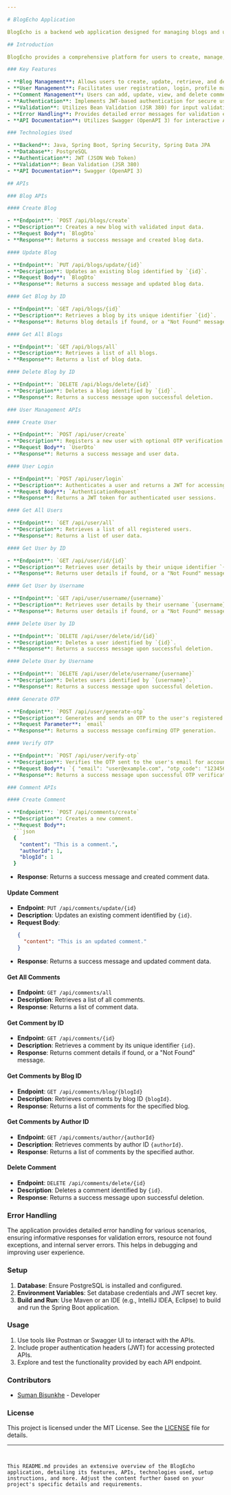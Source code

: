 ```yaml
---

# BlogEcho Application

BlogEcho is a backend web application designed for managing blogs and user accounts, emphasizing robust authentication and authorization mechanisms.

## Introduction

BlogEcho provides a comprehensive platform for users to create, manage, and share blogs securely. Built using Java and Spring technologies, it ensures efficient data management and user interaction through RESTful APIs. The application integrates PostgreSQL for data storage and employs JWT (JSON Web Token) for secure user authentication.

### Key Features

- **Blog Management**: Allows users to create, update, retrieve, and delete blogs.
- **User Management**: Facilitates user registration, login, profile management, and deletion.
- **Comment Management**: Users can add, update, view, and delete comments on blogs.
- **Authentication**: Implements JWT-based authentication for secure user sessions.
- **Validation**: Utilizes Bean Validation (JSR 380) for input validation ensuring data integrity.
- **Error Handling**: Provides detailed error messages for validation errors, resource not found exceptions, and internal server errors.
- **API Documentation**: Utilizes Swagger (OpenAPI 3) for interactive API documentation and testing.

### Technologies Used

- **Backend**: Java, Spring Boot, Spring Security, Spring Data JPA
- **Database**: PostgreSQL
- **Authentication**: JWT (JSON Web Token)
- **Validation**: Bean Validation (JSR 380)
- **API Documentation**: Swagger (OpenAPI 3)

## APIs

### Blog APIs

#### Create Blog

- **Endpoint**: `POST /api/blogs/create`
- **Description**: Creates a new blog with validated input data.
- **Request Body**: `BlogDto`
- **Response**: Returns a success message and created blog data.

#### Update Blog

- **Endpoint**: `PUT /api/blogs/update/{id}`
- **Description**: Updates an existing blog identified by `{id}`.
- **Request Body**: `BlogDto`
- **Response**: Returns a success message and updated blog data.

#### Get Blog by ID

- **Endpoint**: `GET /api/blogs/{id}`
- **Description**: Retrieves a blog by its unique identifier `{id}`.
- **Response**: Returns blog details if found, or a "Not Found" message.

#### Get All Blogs

- **Endpoint**: `GET /api/blogs/all`
- **Description**: Retrieves a list of all blogs.
- **Response**: Returns a list of blog data.

#### Delete Blog by ID

- **Endpoint**: `DELETE /api/blogs/delete/{id}`
- **Description**: Deletes a blog identified by `{id}`.
- **Response**: Returns a success message upon successful deletion.

### User Management APIs

#### Create User

- **Endpoint**: `POST /api/user/create`
- **Description**: Registers a new user with optional OTP verification.
- **Request Body**: `UserDto`
- **Response**: Returns a success message and user data.

#### User Login

- **Endpoint**: `POST /api/user/login`
- **Description**: Authenticates a user and returns a JWT for accessing protected APIs.
- **Request Body**: `AuthenticationRequest`
- **Response**: Returns a JWT token for authenticated user sessions.

#### Get All Users

- **Endpoint**: `GET /api/user/all`
- **Description**: Retrieves a list of all registered users.
- **Response**: Returns a list of user data.

#### Get User by ID

- **Endpoint**: `GET /api/user/id/{id}`
- **Description**: Retrieves user details by their unique identifier `{id}`.
- **Response**: Returns user details if found, or a "Not Found" message.

#### Get User by Username

- **Endpoint**: `GET /api/user/username/{username}`
- **Description**: Retrieves user details by their username `{username}`.
- **Response**: Returns user details if found, or a "Not Found" message.

#### Delete User by ID

- **Endpoint**: `DELETE /api/user/delete/id/{id}`
- **Description**: Deletes a user identified by `{id}`.
- **Response**: Returns a success message upon successful deletion.

#### Delete User by Username

- **Endpoint**: `DELETE /api/user/delete/username/{username}`
- **Description**: Deletes users identified by `{username}`.
- **Response**: Returns a success message upon successful deletion.

#### Generate OTP

- **Endpoint**: `POST /api/user/generate-otp`
- **Description**: Generates and sends an OTP to the user's registered email.
- **Request Parameter**: `email`
- **Response**: Returns a success message confirming OTP generation.

#### Verify OTP

- **Endpoint**: `POST /api/user/verify-otp`
- **Description**: Verifies the OTP sent to the user's email for account activation.
- **Request Body**: `{ "email": "user@example.com", "otp_code": "123456" }`
- **Response**: Returns a success message upon successful OTP verification.

### Comment APIs

#### Create Comment

- **Endpoint**: `POST /api/comments/create`
- **Description**: Creates a new comment.
- **Request Body**: 
  ```json
  {
    "content": "This is a comment.",
    "authorId": 1,
    "blogId": 1
  }
  ```
- **Response**: Returns a success message and created comment data.

#### Update Comment

- **Endpoint**: `PUT /api/comments/update/{id}`
- **Description**: Updates an existing comment identified by `{id}`.
- **Request Body**: 
  ```json
  {
    "content": "This is an updated comment."
  }
  ```
- **Response**: Returns a success message and updated comment data.

#### Get All Comments

- **Endpoint**: `GET /api/comments/all`
- **Description**: Retrieves a list of all comments.
- **Response**: Returns a list of comment data.

#### Get Comment by ID

- **Endpoint**: `GET /api/comments/{id}`
- **Description**: Retrieves a comment by its unique identifier `{id}`.
- **Response**: Returns comment details if found, or a "Not Found" message.

#### Get Comments by Blog ID

- **Endpoint**: `GET /api/comments/blog/{blogId}`
- **Description**: Retrieves comments by blog ID `{blogId}`.
- **Response**: Returns a list of comments for the specified blog.

#### Get Comments by Author ID

- **Endpoint**: `GET /api/comments/author/{authorId}`
- **Description**: Retrieves comments by author ID `{authorId}`.
- **Response**: Returns a list of comments by the specified author.

#### Delete Comment

- **Endpoint**: `DELETE /api/comments/delete/{id}`
- **Description**: Deletes a comment identified by `{id}`.
- **Response**: Returns a success message upon successful deletion.

### Error Handling

The application provides detailed error handling for various scenarios, ensuring informative responses for validation errors, resource not found exceptions, and internal server errors. This helps in debugging and improving user experience.

### Setup

1. **Database**: Ensure PostgreSQL is installed and configured.
2. **Environment Variables**: Set database credentials and JWT secret key.
3. **Build and Run**: Use Maven or an IDE (e.g., IntelliJ IDEA, Eclipse) to build and run the Spring Boot application.

### Usage

1. Use tools like Postman or Swagger UI to interact with the APIs.
2. Include proper authentication headers (JWT) for accessing protected APIs.
3. Explore and test the functionality provided by each API endpoint.

### Contributors

- [Suman Bisunkhe](https://github.com/sumanbisunkhe) - Developer

### License

This project is licensed under the MIT License. See the [LICENSE](LICENSE) file for details.

---
```


This README.md provides an extensive overview of the BlogEcho application, detailing its features, APIs, technologies used, setup instructions, and more. Adjust the content further based on your project's specific details and requirements.
